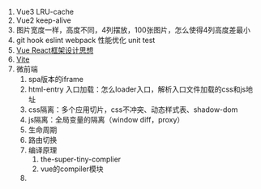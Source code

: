 1. Vue3 LRU-cache
2. Vue2 keep-alive
3. 图片宽度一样，高度不同，4列摆放，100张图片，怎么使得4列高度差最小
4. git hook eslint webpack 性能优化 unit test
5. [Vue React框架设计思想](https://www.bilibili.com/video/BV1az4y127Ga)
6. [Vite](https://juejin.cn/post/6844904176988897293)
7. 微前端
	1. spa版本的iframe
	2. html-entry 入口加载：怎么loader入口，解析入口文件加载的css和js地址
	3. css隔离：多个应用切片，css不冲突、动态样式表、shadow-dom
	4. js隔离：全局变量的隔离（window diff，proxy）
	5. 生命周期
	6. 路由切换
	7. 编译原理
		1. the-super-tiny-complier
		2. vue的compiler模块
	8. 